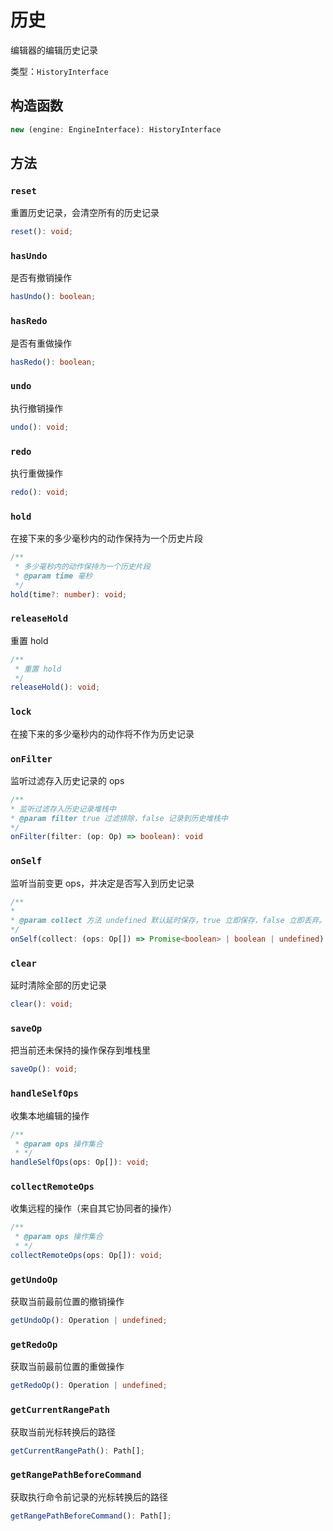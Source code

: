 # 历史

编辑器的编辑历史记录

类型：`HistoryInterface`

## 构造函数

```ts
new (engine: EngineInterface): HistoryInterface
```

## 方法

### `reset`

重置历史记录，会清空所有的历史记录

```ts
reset(): void;
```

### `hasUndo`

是否有撤销操作

```ts
hasUndo(): boolean;
```

### `hasRedo`

是否有重做操作

```ts
hasRedo(): boolean;
```

### `undo`

执行撤销操作

```ts
undo(): void;
```

### `redo`

执行重做操作

```ts
redo(): void;
```

### `hold`

在接下来的多少毫秒内的动作保持为一个历史片段

```ts
/**
 * 多少毫秒内的动作保持为一个历史片段
 * @param time 毫秒
 */
hold(time?: number): void;
```

### `releaseHold`

重置 hold

```ts
/**
 * 重置 hold
 */
releaseHold(): void;
```

### `lock`

在接下来的多少毫秒内的动作将不作为历史记录

### `onFilter`

监听过滤存入历史记录的 ops

```ts
/**
* 监听过滤存入历史记录堆栈中
* @param filter true 过滤排除，false 记录到历史堆栈中
*/
onFilter(filter: (op: Op) => boolean): void
```

### `onSelf`

监听当前变更 ops，并决定是否写入到历史记录

```ts
/**
*
* @param collect 方法 undefined 默认延时保存，true 立即保存，false 立即丢弃。Promise<boolean> 阻拦接下来的所有ops直到返回false或者true
*/
onSelf(collect: (ops: Op[]) => Promise<boolean> | boolean | undefined): void
```

### `clear`

延时清除全部的历史记录

```ts
clear(): void;
```

### `saveOp`

把当前还未保持的操作保存到堆栈里

```ts
saveOp(): void;
```

### `handleSelfOps`

收集本地编辑的操作

```ts
/**
 * @param ops 操作集合
 * */
handleSelfOps(ops: Op[]): void;
```

### `collectRemoteOps`

收集远程的操作（来自其它协同者的操作）

```ts
/**
 * @param ops 操作集合
 * */
collectRemoteOps(ops: Op[]): void;
```

### `getUndoOp`

获取当前最前位置的撤销操作

```ts
getUndoOp(): Operation | undefined;
```

### `getRedoOp`

获取当前最前位置的重做操作

```ts
getRedoOp(): Operation | undefined;
```

### `getCurrentRangePath`

获取当前光标转换后的路径

```ts
getCurrentRangePath(): Path[];
```

### `getRangePathBeforeCommand`

获取执行命令前记录的光标转换后的路径

```ts
getRangePathBeforeCommand(): Path[];
```
